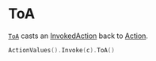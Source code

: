 # ToA

[`ToA`] casts an [InvokedAction](../invokedAction.md) back to [Action](../action.md).

```go
ActionValues().Invoke(c).ToA()
```

[`ToA`]:https://pkg.go.dev/github.com/rsteube/carapace#InvokedAction.ToA

